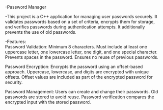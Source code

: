 -Password Manager

-This project is a C++ application for managing user passwords securely.
It validates passwords based on a set of criteria, encrypts them for storage, and verifies
passwords during authentication attempts. It additionally prevents the use of old passwords.

-Features:    
  Password Validation:
  Minimum 8 characters.
  Must include at least one uppercase letter, one lowercase letter, one digit, and one special character.
  Prevents spaces in the password.
  Ensures no reuse of previous passwords.
  
  Password Encryption:
  Encrypts the password using an offset-based approach.
  Uppercase, lowercase, and digits are encrypted with unique offsets.
  Offset values are included as part of the encrypted password for security.
  
  Password Management:
  Users can create and change their passwords.
  Old passwords are stored to avoid reuse.
  Password verification compares the encrypted input with the stored password.
